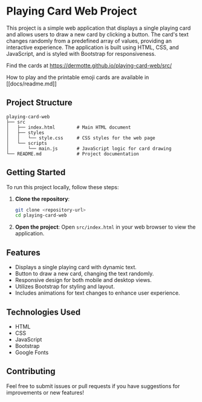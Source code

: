 # Playing Card Web Project

This project is a simple web application that displays a single playing card and allows users to draw a new card by clicking a button. The card's text changes randomly from a predefined array of values, providing an interactive experience. The application is built using HTML, CSS, and JavaScript, and is styled with Bootstrap for responsiveness.

Find the cards at https://dermotte.github.io/playing-card-web/src/

How to play and the printable emoji cards are available in [[docs/readme.md]]

## Project Structure

```
playing-card-web
├── src
│   ├── index.html        # Main HTML document
│   ├── styles
│   │   └── style.css     # CSS styles for the web page
│   └── scripts
│       └── main.js       # JavaScript logic for card drawing
└── README.md             # Project documentation
```

## Getting Started

To run this project locally, follow these steps:

1. **Clone the repository**:
   ```bash
   git clone <repository-url>
   cd playing-card-web
   ```

2. **Open the project**:
   Open `src/index.html` in your web browser to view the application.

## Features

- Displays a single playing card with dynamic text.
- Button to draw a new card, changing the text randomly.
- Responsive design for both mobile and desktop views.
- Utilizes Bootstrap for styling and layout.
- Includes animations for text changes to enhance user experience.

## Technologies Used

- HTML
- CSS
- JavaScript
- Bootstrap
- Google Fonts

## Contributing

Feel free to submit issues or pull requests if you have suggestions for improvements or new features!